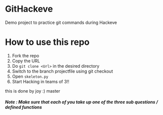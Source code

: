 # GitHackeve
Demo project to practice git commands during Hackeve

# How to use this repo
1. Fork the repo
2. Copy the URL 
2. Do ```git clone <Url>``` in the desired directory
3. Switch to the branch projectfile using git checkout <branch name>
4. Open ```skeleton.py```
5. Start Hacking in teams of 3!!

this is done by joy :) master


#####  Note : Make sure that each of you take up one of the three sub questions / defined functions
